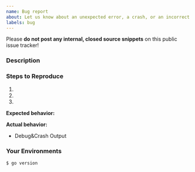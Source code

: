 ```yaml
---
name: Bug report
about: Let us know about an unexpected error, a crash, or an incorrect behavior.
labels: bug
---
```


Please **do not post any internal, closed source snippets** on this public issue tracker!

### Description


### Steps to Reproduce
1. 
2. 
3. 

**Expected behavior:**

**Actual behavior:**

* Debug&Crash Output


### Your Environments
```sh
$ go version


```
